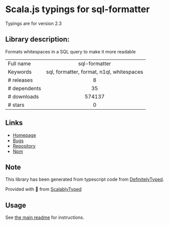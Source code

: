 
# Scala.js typings for sql-formatter

Typings are for version 2.3

## Library description:
Formats whitespaces in a SQL query to make it more readable

|                    |                 |
| ------------------ | :-------------: |
| Full name          | sql-formatter |
| Keywords           | sql, formatter, format, n1ql, whitespaces |
| # releases         | 8 |
| # dependents       | 35 |
| # downloads        | 574137 |
| # stars            | 0 |

## Links
- [Homepage](https://github.com/zeroturnaround/sql-formatter#readme)
- [Bugs](https://github.com/zeroturnaround/sql-formatter/issues)
- [Repository](https://github.com/zeroturnaround/sql-formatter)
- [Npm](https://www.npmjs.com/package/sql-formatter)
    


## Note
This library has been generated from typescript code from [DefinitelyTyped](https://definitelytyped.org).

Provided with :purple_heart: from [ScalablyTyped](https://github.com/oyvindberg/ScalablyTyped)

## Usage
See [the main readme](../../readme.md) for instructions.


